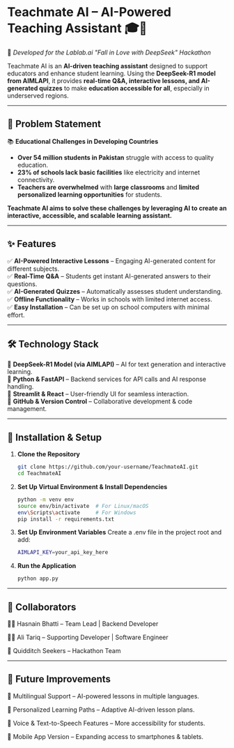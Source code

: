 # **Teachmate AI – AI-Powered Teaching Assistant** 🎓🤖  
🚀 *Developed for the Lablab.ai "Fall in Love with DeepSeek" Hackathon*  

Teachmate AI is an **AI-driven teaching assistant** designed to support educators and enhance student learning. Using the **DeepSeek-R1 model from AIMLAPI**, it provides **real-time Q&A, interactive lessons, and AI-generated quizzes** to make **education accessible for all**, especially in underserved regions.  

---

## **📌 Problem Statement**  
📚 **Educational Challenges in Developing Countries**  
- **Over 54 million students in Pakistan** struggle with access to quality education.  
- **23% of schools lack basic facilities** like electricity and internet connectivity.  
- **Teachers are overwhelmed** with **large classrooms** and **limited personalized learning opportunities** for students.  

**Teachmate AI aims to solve these challenges by leveraging AI to create an interactive, accessible, and scalable learning assistant.**  

---

## **✨ Features**  
✅ **AI-Powered Interactive Lessons** – Engaging AI-generated content for different subjects.  
✅ **Real-Time Q&A** – Students get instant AI-generated answers to their questions.  
✅ **AI-Generated Quizzes** – Automatically assesses student understanding.  
✅ **Offline Functionality** – Works in schools with limited internet access.  
✅ **Easy Installation** – Can be set up on school computers with minimal effort.  

---

## **🛠️ Technology Stack**  
🔹 **DeepSeek-R1 Model (via AIMLAPI)** – AI for text generation and interactive learning.  
🔹 **Python & FastAPI** – Backend services for API calls and AI response handling.  
🔹 **Streamlit & React** – User-friendly UI for seamless interaction.  
🔹 **GitHub & Version Control** – Collaborative development & code management.  

---

## **🚀 Installation & Setup**  
1. **Clone the Repository**  
   ```bash
   git clone https://github.com/your-username/TeachmateAI.git
   cd TeachmateAI

2. **Set Up Virtual Environment & Install Dependencies**  
   ```bash
   python -m venv env
   source env/bin/activate  # For Linux/macOS
   env\Scripts\activate     # For Windows
   pip install -r requirements.txt

3. **Set Up Environment Variables**
   Create a .env file in the project root and add:
   ```bash
   AIMLAPI_KEY=your_api_key_here
   
4. **Run the Application**
   ```bash
   python app.py

---

## **🤝 Collaborators**
👨‍💻 Hasnain Bhatti – Team Lead | Backend Developer

👨‍💻 Ali Tariq – Supporting Developer | Software Engineer

👥 Quidditch Seekers – Hackathon Team

---

## **📌 Future Improvements**
🔹 Multilingual Support – AI-powered lessons in multiple languages.

🔹 Personalized Learning Paths – Adaptive AI-driven lesson plans.

🔹 Voice & Text-to-Speech Features – More accessibility for students.

🔹 Mobile App Version – Expanding access to smartphones & tablets.
